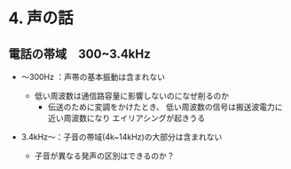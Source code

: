 <!-- 自動生成されたプリアンブル ここから -->
<!-- // $width:"841.89" -->
<!-- // $height:"595.28" -->
<!-- // $page_number:"true" -->
<!-- // $page:"54" -->
<!-- // $absolute_page:"54" -->
<!-- // $h2:"none" -->
<!-- // $h3:"none" -->
<!-- // $title:"true" -->
<!-- // $state_title:"2" -->
<!-- 自動生成されたプリアンブル ここまで -->

<!-- 前のページから引き継いだタイトル ここから -->
<!-- 前のページから引き継いだタイトル ここまで -->
# 4. 声の話
## 電話の帯域　300~3.4kHz
* ～300Hz ：声帯の基本振動は含まれない
  * 低い周波数は通信路容量に影響しないのになぜ削るのか
    * 伝送のために変調をかけたとき、
低い周波数の信号は搬送波電力に近い周波数になり
エイリアシングが起きうる

* 3.4kHz～：子音の帯域(4k~14kHz)の大部分は含まれない
  * 子音が異なる発声の区別はできるのか？

